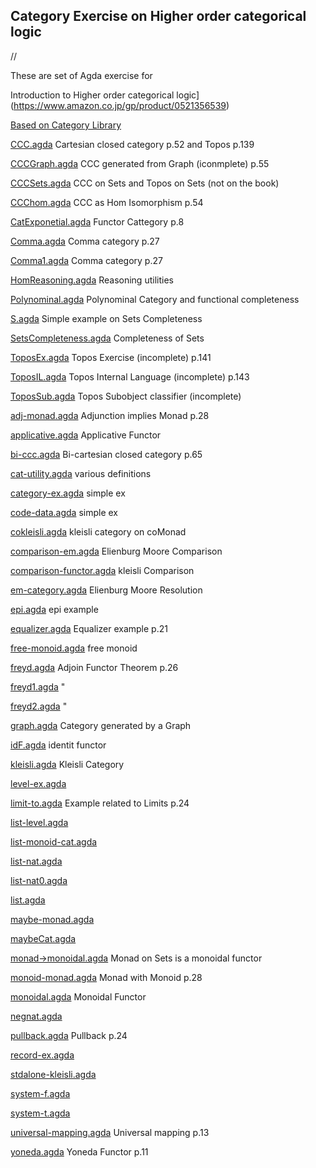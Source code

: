 ## Category Exercise on Higher order categorical logic
//

These are set of Agda exercise for 

Introduction to Higher order categorical logic](https://www.amazon.co.jp/gp/product/0521356539)

[Based on Category Library](https://github.com/shinji-kono/category-agda)

[CCC.agda](https:/shinji-kono.github.io/CategoryExercise/html/CCC.agda)                 Cartesian closed category p.52 and Topos p.139

[CCCGraph.agda](https:/shinji-kono.github.io/CategoryExercise/html/CCCGraph.agda)            CCC generated from Graph (iconmplete) p.55

[CCCSets.agda](https:/shinji-kono.github.io/CategoryExercise/html/CCCSets.agda)             CCC on Sets and Topos on Sets (not on the book)

[CCChom.agda](https:/shinji-kono.github.io/CategoryExercise/html/CCChom.agda)              CCC as Hom Isomorphism p.54

[CatExponetial.agda](https:/shinji-kono.github.io/CategoryExercise/html/CatExponetial.agda)       Functor Cattegory  p.8

[Comma.agda](https:/shinji-kono.github.io/CategoryExercise/html/Comma.agda)               Comma category p.27

[Comma1.agda](https:/shinji-kono.github.io/CategoryExercise/html/Comma1.agda)              Comma category p.27

[HomReasoning.agda](https:/shinji-kono.github.io/CategoryExercise/html/HomReasoning.agda)        Reasoning utilities

[Polynominal.agda](https:/shinji-kono.github.io/CategoryExercise/html/Polynominal.agda)         Polynominal Category and functional completeness

[S.agda](https:/shinji-kono.github.io/CategoryExercise/html/S.agda)                   Simple example on Sets Completeness

[SetsCompleteness.agda](https:/shinji-kono.github.io/CategoryExercise/html/SetsCompleteness.agda)    Completeness of Sets

[ToposEx.agda](https:/shinji-kono.github.io/CategoryExercise/html/ToposEx.agda)             Topos Exercise (incomplete)                p.141

[ToposIL.agda](https:/shinji-kono.github.io/CategoryExercise/html/ToposIL.agda)             Topos Internal Language (incomplete)       p.143

[ToposSub.agda](https:/shinji-kono.github.io/CategoryExercise/html/ToposSub.agda)            Topos Subobject classifier (incomplete)

[adj-monad.agda](https:/shinji-kono.github.io/CategoryExercise/html/adj-monad.agda)           Adjunction implies Monad   p.28

[applicative.agda](https:/shinji-kono.github.io/CategoryExercise/html/applicative.agda)         Applicative Functor

[bi-ccc.agda](https:/shinji-kono.github.io/CategoryExercise/html/bi-ccc.agda)              Bi-cartesian closed category p.65

[cat-utility.agda](https:/shinji-kono.github.io/CategoryExercise/html/cat-utility.agda)         various definitions

[category-ex.agda](https:/shinji-kono.github.io/CategoryExercise/html/category-ex.agda)         simple ex

[code-data.agda](https:/shinji-kono.github.io/CategoryExercise/html/code-data.agda)           simple ex

[cokleisli.agda](https:/shinji-kono.github.io/CategoryExercise/html/cokleisli.agda)           kleisli category on coMonad

[comparison-em.agda](https:/shinji-kono.github.io/CategoryExercise/html/comparison-em.agda)       Elienburg Moore Comparison

[comparison-functor.agda](https:/shinji-kono.github.io/CategoryExercise/html/comparison-functor.agda)  kleisli Comparison

[em-category.agda](https:/shinji-kono.github.io/CategoryExercise/html/em-category.agda)         Elienburg Moore Resolution

[epi.agda](https:/shinji-kono.github.io/CategoryExercise/html/epi.agda)                 epi example

[equalizer.agda](https:/shinji-kono.github.io/CategoryExercise/html/equalizer.agda)           Equalizer example p.21

[free-monoid.agda](https:/shinji-kono.github.io/CategoryExercise/html/free-monoid.agda)         free monoid

[freyd.agda](https:/shinji-kono.github.io/CategoryExercise/html/freyd.agda)               Adjoin Functor Theorem p.26

[freyd1.agda](https:/shinji-kono.github.io/CategoryExercise/html/freyd1.agda)               "

[freyd2.agda](https:/shinji-kono.github.io/CategoryExercise/html/freyd2.agda)               "

[graph.agda](https:/shinji-kono.github.io/CategoryExercise/html/graph.agda)               Category generated by a Graph 

[idF.agda](https:/shinji-kono.github.io/CategoryExercise/html/idF.agda)                 identit functor

[kleisli.agda](https:/shinji-kono.github.io/CategoryExercise/html/kleisli.agda)             Kleisli Category

[level-ex.agda](https:/shinji-kono.github.io/CategoryExercise/html/level-ex.agda)

[limit-to.agda](https:/shinji-kono.github.io/CategoryExercise/html/limit-to.agda)            Example related to Limits p.24

[list-level.agda](https:/shinji-kono.github.io/CategoryExercise/html/list-level.agda)

[list-monoid-cat.agda](https:/shinji-kono.github.io/CategoryExercise/html/list-monoid-cat.agda)

[list-nat.agda](https:/shinji-kono.github.io/CategoryExercise/html/list-nat.agda)

[list-nat0.agda](https:/shinji-kono.github.io/CategoryExercise/html/list-nat0.agda)

[list.agda](https:/shinji-kono.github.io/CategoryExercise/html/list.agda)

[maybe-monad.agda](https:/shinji-kono.github.io/CategoryExercise/html/maybe-monad.agda)

[maybeCat.agda](https:/shinji-kono.github.io/CategoryExercise/html/maybeCat.agda)

[monad→monoidal.agda](https:/shinji-kono.github.io/CategoryExercise/html/monad→monoidal.agda)      Monad on Sets is a monoidal functor 

[monoid-monad.agda](https:/shinji-kono.github.io/CategoryExercise/html/monoid-monad.agda)        Monad with Monoid  p.28

[monoidal.agda](https:/shinji-kono.github.io/CategoryExercise/html/monoidal.agda)            Monoidal Functor

[negnat.agda](https:/shinji-kono.github.io/CategoryExercise/html/negnat.agda)

[pullback.agda](https:/shinji-kono.github.io/CategoryExercise/html/pullback.agda)            Pullback p.24

[record-ex.agda](https:/shinji-kono.github.io/CategoryExercise/html/record-ex.agda)

[stdalone-kleisli.agda](https:/shinji-kono.github.io/CategoryExercise/html/stdalone-kleisli.agda)

[system-f.agda](https:/shinji-kono.github.io/CategoryExercise/html/system-f.agda)

[system-t.agda](https:/shinji-kono.github.io/CategoryExercise/html/system-t.agda)

[universal-mapping.agda](https:/shinji-kono.github.io/CategoryExercise/html/universal-mapping.agda)   Universal mapping p.13

[yoneda.agda](https:/shinji-kono.github.io/CategoryExercise/html/yoneda.agda)              Yoneda Functor p.11

